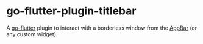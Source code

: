 # go-flutter-plugin-titlebar

A [go-flutter](https://github.com/go-flutter-desktop/go-flutter) plugin to interact with a borderless window from the [AppBar](https://api.flutter.dev/flutter/material/AppBar-class.html) (or any custom widget).
